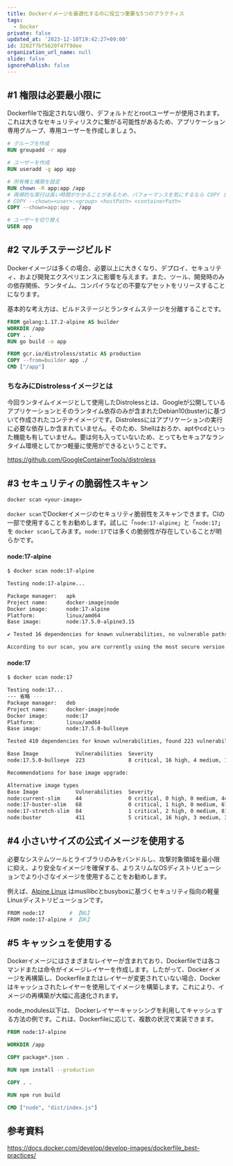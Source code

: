 ```yaml
---
title: Dockerイメージを最適化するのに役立つ重要な5つのプラクティス
tags:
  - Docker
private: false
updated_at: '2023-12-10T19:42:27+09:00'
id: 3202f7bf5620f47f9dee
organization_url_name: null
slide: false
ignorePublish: false
---
```


## #1 権限は必要最小限に

Dockerfileで指定されない限り、デフォルトだとrootユーザーが使用されます。これは大きなセキュリティリスクに繋がる可能性があるため、アプリケーション専用グループ、専用ユーザーを作成しましょう。

```Dockerfile
# グループを作成
RUN groupadd -r app

# ユーザーを作成
RUN useradd -g app app

# 所有権と権限を設定
RUN chown -R app:app /app
# 再帰的な実行は長い時間がかかることがあるため、パフォーマンスを気にするなら COPY と一緒の方が良い
# COPY --chown=<user>:<group> <hostPath> <containerPath>
COPY --chown=app:app . /app

# ユーザーを切り替え
USER app
```

## #2 マルチステージビルド

Dockerイメージは多くの場合、必要以上に大きくなり、デプロイ、セキュリティ、および開発エクスペリエンスに影響を与えます。また、ツール、開発時のみの依存関係、ランタイム、コンパイラなどの不要なアセットをリリースすることになります。

基本的な考え方は、ビルドステージとランタイムステージを分離することです。

```Dockerfile
FROM golang:1.17.2-alpine AS builder
WORKDIR /app
COPY . .
RUN go build -o app

FROM gcr.io/distroless/static AS production
COPY --from=builder app ./
CMD ["/app"]
```

### ちなみにDistrolessイメージとは

今回ランタイムイメージとして使用したDistrolessとは、Googleが公開しているアプリケーションとそのランタイム依存のみが含まれたDebian10(buster)に基づいて作成されたコンテナイメージです。Distrolessにはアプリケーションの実行に必要な依存しか含まれていません。そのため、Shellはおろか、aptやcdといった機能も有していません。要は何も入っていないため、とってもセキュアなランタイム環境としてかつ軽量に使用ができるということです。

https://github.com/GoogleContainerTools/distroless

## #3 セキュリティの脆弱性スキャン

```Dockerfile
docker scan <your-image>
```

`docker scan`でDockerイメージのセキュリティ脆弱性をスキャンできます。CIの一部で使用することをお勧めします。試しに「`node:17-alpine`」と「`node:17`」を `docker scan`してみます。`node:17`では多くの脆弱性が存在していることが明らかです。

#### node:17-alpine

```bash
$ docker scan node:17-alpine

Testing node:17-alpine...

Package manager:   apk
Project name:      docker-image|node
Docker image:      node:17-alpine
Platform:          linux/amd64
Base image:        node:17.5.0-alpine3.15

✔ Tested 16 dependencies for known vulnerabilities, no vulnerable paths found.

According to our scan, you are currently using the most secure version of the selected base image
```

#### node:17

```bash
$ docker scan node:17

Testing node:17...
--- 省略 ---
Package manager:   deb
Project name:      docker-image|node
Docker image:      node:17
Platform:          linux/amd64
Base image:        node:17.5.0-bullseye

Tested 410 dependencies for known vulnerabilities, found 223 vulnerabilities.

Base Image            Vulnerabilities  Severity
node:17.5.0-bullseye  223              8 critical, 16 high, 4 medium, 195 low

Recommendations for base image upgrade:

Alternative image types
Base Image            Vulnerabilities  Severity
node:current-slim     44               0 critical, 0 high, 0 medium, 44 low
node:17-buster-slim   68               0 critical, 1 high, 0 medium, 67 low
node:17-stretch-slim  84               1 critical, 2 high, 0 medium, 81 low
node:buster           411              5 critical, 16 high, 3 medium, 387 low
```

## #4 小さいサイズの公式イメージを使用する

必要なシステムツールとライブラリのみをバンドルし、攻撃対象領域を最小限に抑え、より安全なイメージを確保する、よりスリムなOSディストリビューションでより小さなイメージを使用することをお勧めします。

例えば、[Alpine Linux](https://alpinelinux.org/) はmusllibcとbusyboxに基づくセキュリティ指向の軽量Linuxディストリビューションです。

```bash
FROM node:17        # 【NG】
FROM node:17-alpine # 【OK】
```

## #5 キャッシュを使用する

Dockerイメージにはさまざまなレイヤーが含まれており、Dockerfileでは各コマンドまたは命令がイメージレイヤーを作成します。したがって、Dockerイメージを再構築し、Dockerfileまたはレイヤーが変更されていない場合、Dockerはキャッシュされたレイヤーを使用してイメージを構築します。これにより、イメージの再構築が大幅に高速化されます。

node_modules以下は、 Dockerレイヤーキャッシングを利用してキャッシュする方法の例です。これは、Dockerfileに応じて、複数の状況で実装できます。

```Dockerfile
FROM node:17-alpine

WORKDIR /app

COPY package*.json .

RUN npm install --production

COPY . .

RUN npm run build

CMD ["node", "dist/index.js"]
```

## 参考資料

https://docs.docker.com/develop/develop-images/dockerfile_best-practices/
